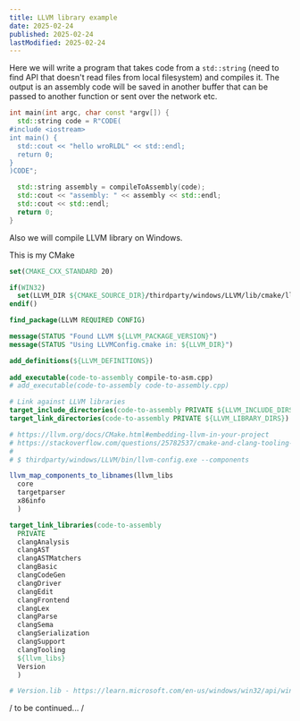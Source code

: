 ```yaml
---
title: LLVM library example
date: 2025-02-24
published: 2025-02-24
lastModified: 2025-02-24
---
```


Here we will write a program that takes code from a `std::string` (need to find API that doesn't read files from local filesystem) and compiles it.
The output is an assembly code will be saved in another buffer that can be passed to another function or sent over the network etc.

```cpp
int main(int argc, char const *argv[]) {
  std::string code = R"CODE(
#include <iostream>
int main() {
  std::cout << "hello wroRLDL" << std::endl;
  return 0;
}
)CODE";

  std::string assembly = compileToAssembly(code);
  std::cout << "assembly: " << assembly << std::endl;
  std::cout << std::endl;
  return 0;
}
```

Also we will compile LLVM library on Windows.

This is my CMake

```cmake
set(CMAKE_CXX_STANDARD 20)

if(WIN32)
  set(LLVM_DIR ${CMAKE_SOURCE_DIR}/thirdparty/windows/LLVM/lib/cmake/llvm)
endif()

find_package(LLVM REQUIRED CONFIG)

message(STATUS "Found LLVM ${LLVM_PACKAGE_VERSION}")
message(STATUS "Using LLVMConfig.cmake in: ${LLVM_DIR}")

add_definitions(${LLVM_DEFINITIONS})
  
add_executable(code-to-assembly compile-to-asm.cpp)
# add_executable(code-to-assembly code-to-assembly.cpp)

# Link against LLVM libraries
target_include_directories(code-to-assembly PRIVATE ${LLVM_INCLUDE_DIRS})
target_link_directories(code-to-assembly PRIVATE ${LLVM_LIBRARY_DIRS})

# https://llvm.org/docs/CMake.html#embedding-llvm-in-your-project
# https://stackoverflow.com/questions/25782537/cmake-and-clang-tooling-linking-error-out-of-tree/25783251#25783251
#
# $ thirdparty/windows/LLVM/bin/llvm-config.exe --components

llvm_map_components_to_libnames(llvm_libs
  core
  targetparser
  x86info
  )

target_link_libraries(code-to-assembly 
  PRIVATE
  clangAnalysis
  clangAST
  clangASTMatchers
  clangBasic
  clangCodeGen
  clangDriver
  clangEdit
  clangFrontend
  clangLex
  clangParse
  clangSema
  clangSerialization
  clangSupport
  clangTooling
  ${llvm_libs}
  Version
  )

# Version.lib - https://learn.microsoft.com/en-us/windows/win32/api/winver/nf-winver-getfileversioninfosizew
```

/ to be continued... /
